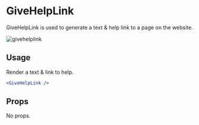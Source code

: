 GiveHelpLink
=======

GiveHelpLink is used to generate a text & help link to a page on the website.

![givehelplink](https://user-images.githubusercontent.com/1039236/36345763-16f8d94e-1457-11e8-9b2b-19a336591a86.png)

## Usage

Render a text & link to help.
```jsx
<GiveHelpLink />
```

## Props

No props.